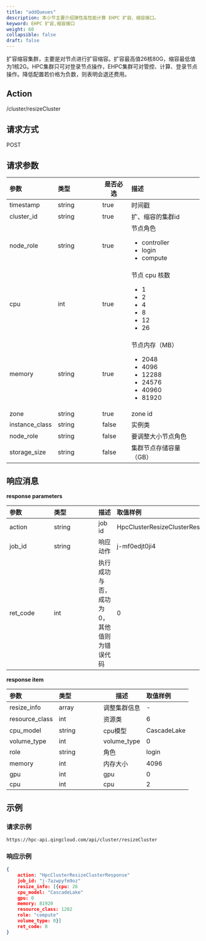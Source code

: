 ```yaml
---
title: "addQueues"
description: 本小节主要介绍弹性高性能计算 EHPC 扩容、缩容接口。 
keyword: EHPC 扩容,缩容接口
weight: 60
collapsible: false
draft: false
---
```


扩容缩容集群，主要是对节点进行扩容缩容。扩容最高值26核80G，缩容最低值为1核2G。HPC集群只可对登录节点操作，EHPC集群可对管控、计算、登录节点操作。降低配置若价格为负数，则表明会退还费用。

## Action

/cluster/resizeCluster

## 请求方式

POST

## 请求参数

| <span style="display:inline-block;width:100px">参数</span> | <span style="display:inline-block;width:100px">类型</span> | 是否必选 | 描述                                                         |
| :--------------------------------------------------------- | :--------------------------------------------------------- | -------- | :----------------------------------------------------------- |
| timestamp                                                  | string                                                     | true     | 时间戳                                                       |
| cluster_id                                                 | string                                                     | true     | 扩、缩容的集群id                                             |
| node_role                                                  | string                                                     | true     | 节点角色<ul><li>controller</li><li>login</li><li>compute</li></ul> |
| cpu                                                        | int                                                        | true     | 节点 cpu 核数<ul><li>1</li><li>2</li><li>4</li><li>8</li><li>12</li><li>26</li></ul> |
| memory                                                     | string                                                     | true     | 节点内存（MB）<ul><li>2048</li><li>4096</li><li>12288</li><li>24576</li><li>40960</li><li>81920</li></ul> |
| zone                                                       | string                                                     | true     | zone id                                                      |
| instance_class                                             | string                                                     | false    | 实例类                                                       |
| node_role                                                  | string                                                     | false    | 要调整大小节点角色                                           |
| storage_size                                               | string                                                     | false    | 集群节点存储容量（GB）                                       |

## 响应消息

**response parameters**

| <span style="display:inline-block;width:100px">参数</span> | <span style="display:inline-block;width:100px">类型</span> | 描述                                      | 取值样例                        |
| :--------------------------------------------------------- | :--------------------------------------------------------- | ----------------------------------------- | :------------------------------ |
| action                                                     | string                                                     | job id                                    | HpcClusterResizeClusterResponse |
| job_id                                                     | string                                                     | 响应动作                                  | j-mf0edjt0ji4                   |
| ret_code                                                   | int                                                        | 执行成功与否，成功为0，其他值则为错误代码 | 0                               |

**response item**

| <span style="display:inline-block;width:100px">参数</span> | <span style="display:inline-block;width:100px">类型</span> | 描述         | 取值样例    |
| :--------------------------------------------------------- | :--------------------------------------------------------- | ------------ | :---------- |
| resize_info                                                | array                                                      | 调整集群信息 | -           |
| resource_class                                             | int                                                        | 资源类       | 6           |
| cpu_model                                                  | string                                                     | cpu模型      | CascadeLake |
| volume_type                                                | int                                                        | volume_type  | 0           |
| role                                                       | string                                                     | 角色         | login       |
| memory                                                     | int                                                        | 内存大小     | 4096        |
| gpu                                                        | int                                                        | gpu          | 0           |
| cpu                                                        | int                                                        | cpu          | 2           |

## 示例

### 请求示例

```url
https://hpc-api.qingcloud.com/api/cluster/resizeCluster
```

### 响应示例

```json
{
	action: "HpcClusterResizeClusterResponse"
	job_id: "j-7azwpyfm9oz"
	resize_info: [{cpu: 26
	cpu_model: "CascadeLake"
	gpu: 0
	memory: 81920
	resource_class: 1202
	role: "compute"
	volume_type: 0}]
	ret_code: 0
}
```
